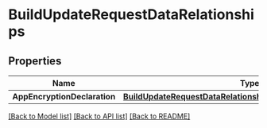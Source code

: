 # BuildUpdateRequestDataRelationships

## Properties

Name | Type | Description | Notes
------------ | ------------- | ------------- | -------------
**AppEncryptionDeclaration** | [**BuildUpdateRequestDataRelationshipsAppEncryptionDeclaration**](BuildUpdateRequest_data_relationships_appEncryptionDeclaration.md) |  | [optional] 

[[Back to Model list]](../README.md#documentation-for-models) [[Back to API list]](../README.md#documentation-for-api-endpoints) [[Back to README]](../README.md)


